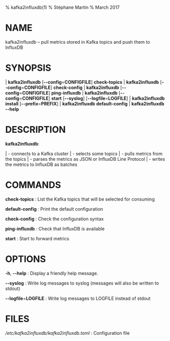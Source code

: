 % kafka2influxdb(1)
% Stéphane Martin
% March 2017

NAME
====

kafka2influxdb – pull metrics stored in Kafka topics and push them to InfluxDB

SYNOPSIS
========

| **kafka2influxdb** [**--config**=**CONFIGFILE**] **check-topics**
| **kafka2influxdb** [**--config**=**CONFIGFILE**] **check-config**
| **kafka2influxdb** [**--config**=**CONFIGFILE**] **ping-influxdb**
| **kafka2influxdb** [**--config**=**CONFIGFILE**] **start** [**--syslog**] [**--logfile**=**LOGFILE**]
| **kafka2influxdb** **install** [**--prefix**=**PREFIX**]
| **kafka2influxdb** **default-config**
| **kafka2influxdb** **--help**

DESCRIPTION
===========

**kafka2influxdb**:

| -   connects to a Kafka cluster
| -   selects some topics
| -   pulls metrics from the topics
| -   parses the metrics as JSON or InfluxDB Line Protocol
| -   writes the metrics to InfluxDB as batches

COMMANDS
========

**check-topics**
:   List the Kafka topics that will be selected for consuming

**default-config**
:   Print the default configuration

**check-config**
:   Check the configuration syntax

**ping-influxdb**
:   Check that InfluxDB is available

**start**
:   Start to forward metrics

OPTIONS
=======

**-h**, **--help**
:   Display a friendly help message.

**--syslog**
:   Write log messages to syslog (messages will also be written to stdout)

**--logfile**=**LOGFILE**
:   Write log messages to LOGFILE instead of stdout


FILES
=====

*/etc/kafka2influxdb/kafka2influxdb.toml*
:   Configuration file

